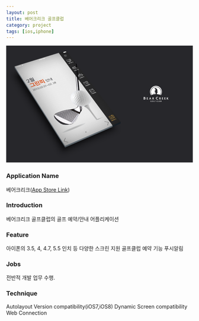 ```yaml
---
layout: post
title: 베어크리크 골프클럽
category: project
tags: [ios,iphone]
---
```

![베어크리크](/images/project/bearcreek_gc_01.png)

### Application Name

베어크리크([App Store Link](https://itunes.apple.com/app/beeokeulikeugc/id616753305?mt=8))


### Introduction

베어크리크 골프클럽의 골프 예약/안내 어플리케이션


### Feature

아이폰의 3.5, 4, 4.7, 5.5 인치 등 다양한 스크린 지원
골프클럽 예약 기능
푸시알림


### Jobs

전반적 개발 업무 수행.


### Technique
Autolayout
Version compatibility(iOS7,iOS8)
Dynamic Screen compatibility
Web Connection